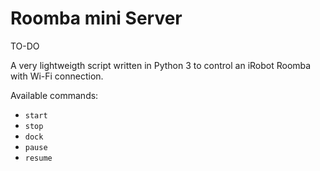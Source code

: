 # Roomba mini Server

TO-DO

A very lightweigth script written in Python 3 to control an iRobot Roomba with Wi-Fi connection.

Available commands:
- `start`
- `stop`
- `dock`
- `pause`
- `resume`
